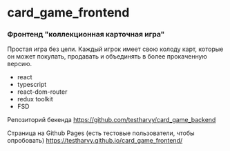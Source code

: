 # card_game_frontend


### Фронтенд "коллекционная карточная игра"
Простая игра без цели.
Каждый игрок имеет свою колоду карт, которые он может покупать, продавать и объединять в более прокаченную версию.

- react
- typescript
- react-dom-router
- redux toolkit
- FSD

Репозиторий бекенда
https://github.com/testharvy/card_game_backend

Страница на Github Pages (есть тестовые пользователи, чтобы опробовать)
https://testharvy.github.io/card_game_frontend/